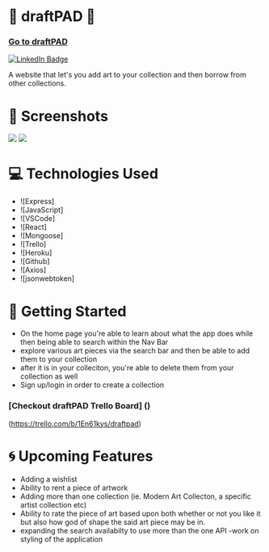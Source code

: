 #  🎨 draftPAD  🎨

###  [Go to draftPAD](https://draftpad.herokuapp.com/)

[![LinkedIn Badge](https://img.shields.io/badge/-@mjmickd-blue?style=flat&logo=Linkedin&logoColor=black)](https://www.linkedin.com/in/mjmickd/)

A website that let's you add art to your collection and then borrow from other collections. 
</div>

# 🌟 Screenshots
<img src="https://i.imgur.com/3o03YHf.png"> 
<img src="https://i.imgur.com/JHq8aqa.png">



# 💻 Technologies Used
- ![Express]
- ![JavaScript]
- ![VSCode]
- ![React]
- ![Mongoose]
- ![Trello]
- ![Heroku]
- ![Github]
- ![Axios]
- ![jsonwebtoken]




# 📝 Getting Started 
- On the home page you're able to learn about what the app does while then being able to search within the Nav Bar 
- explore various art pieces via the search bar and then be able to add them to your collection 
- after it is in your colleciton, you're able to delete them from your collection as well 
- Sign up/login in order to create a collection 

 

###  [Checkout draftPAD Trello Board] ()
(https://trello.com/b/1En61kys/draftpad)

# 🌀 Upcoming Features
- Adding a wishlist 
- Ability to rent a piece of artwork 
- Adding more than one collection (ie. Modern Art Collecton, a specific artist collection etc)
- Ability to rate the piece of art based upon both whether or not you like it but also how god of shape the said art piece may be in. 
- expanding the search availabilty to use more than the one API 
-work on styling of the application 
